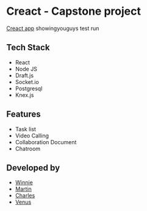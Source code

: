 # Creact - Capstone project

[Creact app](https://creact-app.com)
showingyouguys
test run


## Tech Stack
- React
- Node JS
- Draft.js
- Socket.io
- Postgresql
- Knex.js




## Features
- Task list
- Video Calling
- Collaboration Document
- Chatroom

## Developed by

* [Winnie](https://github.com/wongw859)
* [Martin](https://github.com/auntRaunt)
* [Charles](https://github.com/Jarlzc)
* [Venus](https://github.com/vscsi)